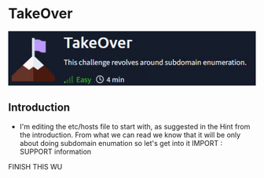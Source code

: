 # TakeOver

![alt text](desc.png)

## Introduction
- I'm editing the etc/hosts file to start with, as suggested in the Hint from the introduction. From what we can read we know that it will be only about doing subdomain enumation so let's get into it 
IMPORT : SUPPORT information


FINISH THIS WU